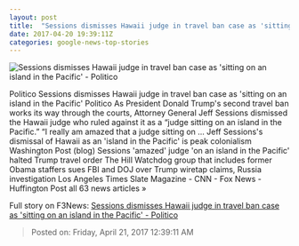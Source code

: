 ```yaml
---
layout: post
title:  "Sessions dismisses Hawaii judge in travel ban case as 'sitting on an island in the Pacific' - Politico"
date: 2017-04-20 19:39:11Z
categories: google-news-top-stories
---
```


![Sessions dismisses Hawaii judge in travel ban case as 'sitting on an island in the Pacific' - Politico](http://static.politico.com/36/e2/a31021244ebea4cd88482e2bd62b/20170309-jeff-sessions-ap.jpg)

Politico Sessions dismisses Hawaii judge in travel ban case as 'sitting on an island in the Pacific' Politico As President Donald Trump's second travel ban works its way through the courts, Attorney General Jeff Sessions dismissed the Hawaii judge who ruled against it as a “judge sitting on an island in the Pacific.” “I really am amazed that a judge sitting on ... Jeff Sessions's dismissal of Hawaii as an 'island in the Pacific' is peak colonialism Washington Post (blog) Sessions 'amazed' judge 'on an island in the Pacific' halted Trump travel order The Hill Watchdog group that includes former Obama staffers sues FBI and DOJ over Trump wiretap claims, Russia investigation Los Angeles Times Slate Magazine - CNN - Fox News - Huffington Post all 63 news articles »


Full story on F3News: [Sessions dismisses Hawaii judge in travel ban case as 'sitting on an island in the Pacific' - Politico](http://www.f3nws.com/n/2QY24)

> Posted on: Friday, April 21, 2017 12:39:11 AM
